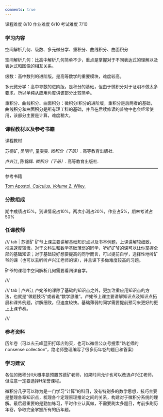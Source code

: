 ```yaml
---
comments: true
---
```


<div class="labors">
<span class="labor CourseDifficulty">课程难度 8/10</span>
<span class="labor HwDifficulty">作业难度 6/10</span>
<span class="labor ExamDifficulty">考试难度 7/10</span>
</div>


### 学习内容
空间解析几何、级数、多元微分学、重积分、曲线积分、曲面积分

空间解析几何：比高中解析几何简单不少，重点是掌握对于不同表达式的理解以及表达式和图像的相互关系。

级数：高中数列的进阶版，是高等数学的重要模块，难度较高。

多元微分学：高中导数的进阶版，是积分的基础，但由于微积分对于证明不做太多要求，所以单纯从应用角度讲该部分比较简单。

重积分、曲线积分、曲面积分：微积分I积分的进阶版，重积分是后两者的基础，曲线积分和曲面积分是所有理工科的基础，并且在后续修读的普物中也会经常使用，该部分主要是计算，难度稍大。

### 课程教材以及参考书籍
课程教材

苏德矿, 吴明华, 童雯雯. *微积分（下册）*. 高等教育出版社. 

卢兴江, 陈锦辉. *微积分（下册）*. 高等教育出版社.

---
参考书籍

[Tom Apostol. *Calculus, Volume 2*. Wiley.](https://gitee.com/Simon67479956/zju-chem-open-source/tree/main/%E4%B8%93%E4%B8%9A%E8%AF%BE/%E5%BE%AE%E7%A7%AF%E5%88%86)

### 分数组成
期中成绩占15%，到课情况占10%，两次小测占20%，作业占5%，期末考试占50%


### 任课教师
/// tab | 苏德矿 
矿爷上课主要讲解基础知识点以及书本例题，上课讲解较细致，推进速度较慢。对于文科生和数学基础薄弱的同学，听好矿爷的课可以让你掌握全部的基础知识；对于基础较好想要提高的同学而言，可以提前自学，选择性地听矿爷的课（也可以去听听卢兴江老师的课），并且课下多做难度较高的习题。

矿爷的课程中空间解析几何需要看网课自学。

 ///

/// tab | 卢兴江
卢姥爷的课除了基础的知识点之外，更加注重应用知识点的方法，也就是“做题技巧”或者说“数学思维”。卢姥爷上课主要讲解知识点及知识点拓展和课外例题，讲解细致，但速度较快。基础薄弱的同学需要提前预习来更好的更上上课节奏。


///


### 参考资料
历年卷（可以去云峰蓝田打印店购买，也可以微信公众号搜索“路老师的nonsense collection”，路老师整理编写了很多历年卷的题目和答案）


### 学习建议
各位的微积分II大概率是预置苏德矿老师，如果时间允许也可以改选卢兴江老师，但注意一定要选择H荣誉课程。

微积分几乎可以称为是一门学习“计算”的科目，没有特别多的数学思想，技巧主要是整理各章知识点，梳理各个定理原理推论之间的关系，构建对于微积分系统的理解。最后最重要的是勤加练习，平时作业认真做，不需要刷太多题目，考前多刷历年卷，争取完全掌握所有的历年题。
